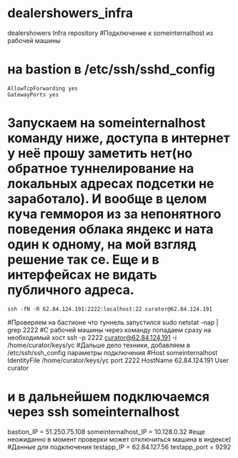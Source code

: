 # dealershowers_infra
dealershowers Infra repository
#Подключение к someinternalhost из рабочей машины
# на bastion в /etc/ssh/sshd_config
	AllowTcpForwarding yes
	GatewayPorts yes
# Запускаем на someinternalhost команду ниже, доступа в интернет у неё прошу заметить нет(но обратное туннелирование на локальных адресах подсетки не заработало). И вообще в целом куча геммороя из за непонятного поведения облака яндекс и ната один к одному, на мой взгляд решение так се. Еще и в интерфейсах не видать публичного адреса.
	ssh -fN -R 62.84.124.191:2222:localhost:22 curator@62.84.124.191
#Проверяем на бастионе что туннель запустился
	sudo netstat -nap | grep 2222
#С рабочей машины через команду попадаем сразу на необходимый хост
	ssh -p 2222 curator@62.84.124.191 -i /home/curator/keys/yc
#Дальше дело техники, добавляем в /etc/ssh/ssh_config параметры подключения
#Host someinternalhost
    IdentityFile /home/curator/keys/yc
    port 2222
    HostName 62.84.124.191
    User curator
# и в дальнейшем подключаемся через ssh  someinternalhost
bastion_IP = 51.250.75.108
someinternalhost_IP = 10.128.0.32
#еще неожиданно в момент проверки может отключиться машина в яндексе)
#Данные для подключения
testapp_IP = 62.84.127.56
testapp_port = 9292
